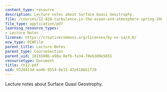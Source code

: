 ```yaml
---
content_type: resource
description: Lecture notes about Surface Quasi Geostrophy.
file: /courses/12-820-turbulence-in-the-ocean-and-atmosphere-spring-2007/9320413dea4b95548e1547e6106b1f20_ch12.pdf
file_type: application/pdf
learning_resource_types:
- Lecture Notes
license: https://creativecommons.org/licenses/by-nc-sa/4.0/
ocw_type: OCWFile
parent_title: Lecture Notes
parent_type: CourseSection
parent_uid: 1816500b-a90a-0efb-fa34-70eb309e5655
resourcetype: Document
title: ch12.pdf
uid: 9320413d-ea4b-9554-8e15-47e6106b1f20
---
```

Lecture notes about Surface Quasi Geostrophy.